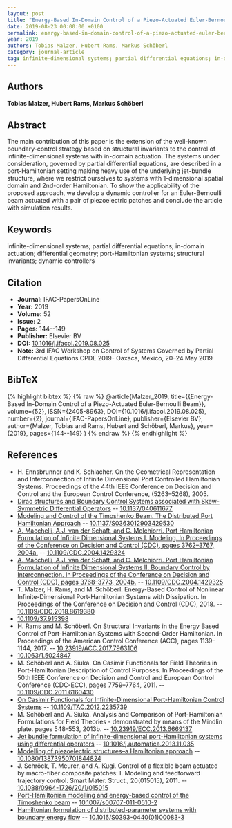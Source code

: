 ```yaml
---
layout: post
title: "Energy-Based In-Domain Control of a Piezo-Actuated Euler-Bernoulli Beam"
date: 2019-08-23 00:00:00 +0100
permalink: energy-based-in-domain-control-of-a-piezo-actuated-euler-bernoulli-beam
year: 2019
authors: Tobias Malzer, Hubert Rams, Markus Schöberl
category: journal-article
tag: infinite-dimensional systems; partial differential equations; in-domain actuation; differential geometry; port-Hamiltonian systems; structural invariants; dynamic controllers
---
```

 
## Authors
**Tobias Malzer, Hubert Rams, Markus Schöberl**
 
## Abstract
The main contribution of this paper is the extension of the well-known boundary-control strategy based on structural invariants to the control of infinite-dimensional systems with in-domain actuation. The systems under consideration, governed by partial differential equations, are described in a port-Hamiltonian setting making heavy use of the underlying jet-bundle structure, where we restrict ourselves to systems with 1-dimensional spatial domain and 2nd-order Hamiltonian. To show the applicability of the proposed approach, we develop a dynamic controller for an Euler-Bernoulli beam actuated with a pair of piezoelectric patches and conclude the article with simulation results.
 
## Keywords
infinite-dimensional systems; partial differential equations; in-domain actuation; differential geometry; port-Hamiltonian systems; structural invariants; dynamic controllers
 
## Citation
- **Journal:** IFAC-PapersOnLine
- **Year:** 2019
- **Volume:** 52
- **Issue:** 2
- **Pages:** 144--149
- **Publisher:** Elsevier BV
- **DOI:** [10.1016/j.ifacol.2019.08.025](https://doi.org/10.1016/j.ifacol.2019.08.025)
- **Note:** 3rd IFAC Workshop on Control of Systems Governed by Partial Differential Equations CPDE 2019- Oaxaca, Mexico, 20–24 May 2019
 
## BibTeX
{% highlight bibtex %}
{% raw %}
@article{Malzer_2019,
  title={{Energy-Based In-Domain Control of a Piezo-Actuated Euler-Bernoulli Beam}},
  volume={52},
  ISSN={2405-8963},
  DOI={10.1016/j.ifacol.2019.08.025},
  number={2},
  journal={IFAC-PapersOnLine},
  publisher={Elsevier BV},
  author={Malzer, Tobias and Rams, Hubert and Schöberl, Markus},
  year={2019},
  pages={144--149}
}
{% endraw %}
{% endhighlight %}
 
## References
- H. Ennsbrunner and K. Schlacher. On the Geometrical Representation and Interconnection of Infinite Dimensional Port Controlled Hamiltonian Systems. Proceedings of the 44th IEEE Conference on Decision and Control and the European Control Conference, (5263–5268), 2005.
- [Dirac structures and Boundary Control Systems associated with Skew-Symmetric Differential Operators](dirac-structures-and-boundary-control-systems-associated-with-skew-symmetric-differential-operators) -- [10.1137/040611677](https://doi.org/10.1137/040611677)
- [Modeling and Control of the Timoshenko Beam. The Distributed Port Hamiltonian Approach](modeling-and-control-of-the-timoshenko-beam-the-distributed-port-hamiltonian-approach) -- [10.1137/S0363012903429530](https://doi.org/10.1137/S0363012903429530)
- [A. Macchelli, A.J. van der Schaft, and C. Melchiorri. Port Hamiltonian Formulation of Infinite Dimensional Systems I. Modeling. In Proceedings of the Conference on Decision and Control (CDC), pages 3762–3767, 2004a.](port-hamiltonian-formulation-of-infinite-dimensional-systems-i-modeling) -- [10.1109/CDC.2004.1429324](https://doi.org/10.1109/CDC.2004.1429324)
- [A. Macchelli, A.J. van der Schaft, and C. Melchiorri. Port Hamiltonian Formulation of Infinite Dimensional Systems II. Boundary Control by Interconnection. In Proceedings of the Conference on Decision and Control (CDC), pages 3768–3773, 2004b.](port-hamiltonian-formulation-of-infinite-dimensional-systems-ii-boundary-control-by-interconnection) -- [10.1109/CDC.2004.1429325](https://doi.org/10.1109/CDC.2004.1429325)
- T. Malzer, H. Rams, and M. Schöberl. Energy-Based Control of Nonlinear Infinite-Dimensional Port-Hamiltonian Systems with Dissipation. In Proceedings of the Conference on Decision and Control (CDC), 2018. -- [10.1109/CDC.2018.8619380](https://doi.org/10.1109/CDC.2018.8619380)
- [10.1109/37.915398](https://doi.org/10.1109/37.915398)
- H. Rams and M. Schöberl. On Structural Invariants in the Energy Based Control of Port-Hamiltonian Systems with Second-Order Hamiltonian. In Proceedings of the American Control Conference (ACC), pages 1139–1144, 2017. -- [10.23919/ACC.2017.7963106](https://doi.org/10.23919/ACC.2017.7963106)
- [10.1063/1.5024847](https://doi.org/10.1063/1.5024847)
- M. Schöberl and A. Siuka. On Casimir Functionals for Field Theories in Port-Hamiltonian Description of Control Purposes. In Proceedings of the 50th IEEE Conference on Decision and Control and European Control Conference (CDC-ECC), pages 7759–7764, 2011. -- [10.1109/CDC.2011.6160430](https://doi.org/10.1109/CDC.2011.6160430)
- [On Casimir Functionals for Infinite-Dimensional Port-Hamiltonian Control Systems](on-casimir-functionals-for-infinite-dimensional-port-hamiltonian-control-systems) -- [10.1109/TAC.2012.2235739](https://doi.org/10.1109/TAC.2012.2235739)
- M. Schöberl and A. Siuka. Analysis and Comparison of Port-Hamiltonian Formulations for Field Theories - demonstrated by means of the Mindlin plate. pages 548–553, 2013b. -- [10.23919/ECC.2013.6669137](https://doi.org/10.23919/ECC.2013.6669137)
- [Jet bundle formulation of infinite-dimensional port-Hamiltonian systems using differential operators](jet-bundle-formulation-of-infinite-dimensional-port-hamiltonian-systems-using-differential-operators) -- [10.1016/j.automatica.2013.11.035](https://doi.org/10.1016/j.automatica.2013.11.035)
- [Modelling of piezoelectric structures–a Hamiltonian approach](modelling-of-piezoelectric-structures-a-hamiltonian-approach) -- [10.1080/13873950701844824](https://doi.org/10.1080/13873950701844824)
- J. Schröck, T. Meurer, and A. Kugi. Control of a flexible beam actuated by macro-fiber composite patches: I. Modeling and feedforward trajectory control. Smart Mater. Struct., 20(015015), 2011. -- [10.1088/0964-1726/20/1/015015](https://doi.org/10.1088/0964-1726/20/1/015015)
- [Port-Hamiltonian modelling and energy-based control of the Timoshenko beam](port-hamiltonian-modelling-and-energy-based-control-of-the-timoshenko-beam) -- [10.1007/s00707-011-0510-2](https://doi.org/10.1007/s00707-011-0510-2)
- [Hamiltonian formulation of distributed-parameter systems with boundary energy flow](hamiltonian-formulation-of-distributed-parameter-systems-with-boundary-energy-flow) -- [10.1016/S0393-0440(01)00083-3](https://doi.org/10.1016/S0393-0440(01)00083-3)

